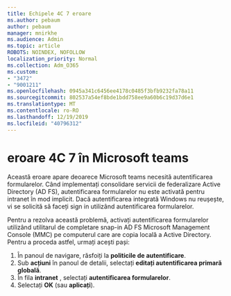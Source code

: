 ```yaml
---
title: Echipele 4C 7 eroare
ms.author: pebaum
author: pebaum
manager: mnirkhe
ms.audience: Admin
ms.topic: article
ROBOTS: NOINDEX, NOFOLLOW
localization_priority: Normal
ms.collection: Adm_O365
ms.custom:
- "3472"
- "9001211"
ms.openlocfilehash: 0945a341c6456ee4178c0485f3bfb9232fa78a11
ms.sourcegitcommit: 802537a54ef8bde1bdd758ee9a60b6c19d37d6e1
ms.translationtype: MT
ms.contentlocale: ro-RO
ms.lasthandoff: 12/19/2019
ms.locfileid: "40796312"
---
```

# <a name="4c7-error-in-microsoft-teams"></a>eroare 4C 7 în Microsoft teams

Această eroare apare deoarece Microsoft teams necesită autentificarea formularelor. Când implementați consolidare servicii de federalizare Active Directory (AD FS), autentificarea formularelor nu este activată pentru intranet în mod implicit. Dacă autentificarea integrată Windows nu reușește, vi se solicită să faceți sign in utilizând autentificarea formularelor.

Pentru a rezolva această problemă, activați autentificarea formularelor utilizând utilitarul de completare snap-in AD FS Microsoft Management Console (MMC) pe computerul care are copia locală a Active Directory. Pentru a proceda astfel, urmați acești pași: 

1. În panoul de navigare, răsfoiți la **politicile de autentificare**.
2. Sub **acțiuni** în panoul de detalii, selectați **editați autentificarea primară globală**.
3. În fila **intranet** , selectați **autentificarea formularelor**.
4. Selectați **OK** (sau **aplicați**).